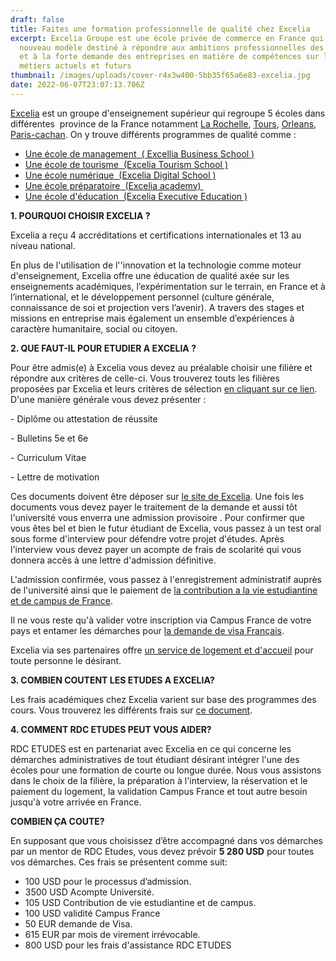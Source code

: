 ```yaml
---
draft: false
title: Faites une formation professionnelle de qualité chez Excelia
excerpt: Excelia Groupe est une école privée de commerce en France qui a créé un
  nouveau modèle destiné à répondre aux ambitions professionnelles des étudiants
  et à la forte demande des entreprises en matière de compétences sur les
  métiers actuels et futurs
thumbnail: /images/uploads/cover-r4x3w400-5bb35f65a6e83-excelia.jpg
date: 2022-06-07T23:07:13.706Z
---
```

[Excelia](https://www.excelia-group.fr/) est un groupe d'enseignement supérieur qui regroupe 5 écoles dans différentes  province de la France notamment [La Rochelle](https://www.excelia-group.fr/a-propos-dexcelia/nos-campus/la-rochelle), [Tours](https://www.excelia-group.fr/a-propos-dexcelia/nos-campus/tours), [Orleans](https://www.excelia-group.fr/a-propos-dexcelia/nos-campus/orleans), [Paris-cachan](https://www.excelia-group.fr/a-propos-dexcelia/nos-campus/paris-cachan). On y trouve différents programmes de qualité comme :

* [Une école de management  ( Excellia Business School )](https://www.excelia-group.fr/a-propos-dexcelia/nos-ecoles/excelia-business-school)
* [Une école de tourisme  (Excelia Tourism School )](https://www.excelia-group.fr/a-propos-dexcelia/nos-ecoles/excelia-tourism-school)
* [Une école numérique  (Excelia Digital School )](https://www.excelia-group.fr/a-propos-dexcelia/nos-ecoles/excelia-digital-school)
* [Une école préparatoire  (Excelia academy) ](https://www.excelia-group.fr/a-propos-dexcelia/nos-ecoles/excelia-academy)
* [Une école d'éducation  (Excelia Executive Education )](https://www.excelia-group.fr/a-propos-dexcelia/nos-ecoles/excelia-executive-education)

**1. POURQUOI CHOISIR EXCELIA ?**

Excelia a reçu 4 accréditations et certifications internationales et 13 au niveau national. 

En plus de l'utilisation de l''innovation et la technologie comme moteur d'enseignement, Excelia offre une éducation de qualité axée sur les enseignements académiques, l’expérimentation sur le terrain, en France et à l’international, et le développement personnel (culture générale, connaissance de soi et projection vers l’avenir). A travers des stages et missions en entreprise mais également un ensemble d’expériences à caractère humanitaire, social ou citoyen. 

**2. QUE FAUT-IL POUR ETUDIER A EXCELIA ?**

Pour être admis(e) à Excelia vous devez au préalable choisir une filière et répondre aux critères de celle-ci. Vous trouverez touts les filières proposées par Excelia et leurs critères de sélection [en cliquant sur ce lien](https://www.excelia-group.fr/nos-formations). D'une manière générale vous devez présenter :

\- Diplôme ou attestation de réussite

\- Bulletins 5e et 6e

\- Curriculum Vitae

\- Lettre de motivation

Ces documents doivent être déposer sur [le site de Excelia](https://www.excelia-group.fr/admission-aux-formations). Une fois les documents vous devez payer le traitement de la demande et aussi tôt l'université vous enverra une admission provisoire . Pour confirmer que vous êtes bel et bien le futur étudiant de Excelia, vous passez à un test oral sous forme d'interview pour défendre votre projet d'études. Après l'interview vous devez payer un acompte de frais de scolarité qui vous donnera accès à une lettre d'admission définitive. 

L'admission confirmée, vous passez à l'enregistrement administratif auprès de l'université ainsi que le paiement de [la contribution a la vie estudiantine et de campus de France](https://cvec.etudiant.gouv.fr/).

Il ne vous reste qu'à valider votre inscription via Campus France de votre pays et entamer les démarches pour [la demande de visa Français](https://www.rdcetudes.com/guides/france/visa).

Excelia via ses partenaires offre [un service de logement et d'accueil](file:///C:/Users/lenovo/Downloads/WelcomePackage2022_FR+EN.pdf) pour toute personne le désirant.

**3. COMBIEN COUTENT LES ETUDES A EXCELIA?**

Les frais académiques chez Excelia varient sur base des programmes des cours. Vous trouverez les différents frais sur [ce document](https://docs.google.com/spreadsheets/u/1/d/1_zK7VoKAoc_LzwTzxO5sAaOsxWw5nfGM/edit?dls=true&usp=gmail_attachment_preview).

**4. COMMENT RDC ETUDES PEUT VOUS AIDER?**

RDC ETUDES est en partenariat avec Excelia en ce qui concerne les démarches administratives de tout étudiant désirant intégrer l'une des écoles pour une formation de courte ou longue durée. Nous vous assistons dans le choix de la filière, la préparation à l'interview, la réservation et le paiement du logement, la validation Campus France et tout autre besoin jusqu'à votre arrivée en France. 

**COMBIEN ÇA COUTE?**

En supposant que vous choisissez d’être accompagné dans vos démarches par un mentor de RDC Etudes, vous devez prévoir **5 280 USD**  pour toutes vos démarches. Ces frais se présentent comme suit:

* 100 USD pour le processus d’admission.
* 3500 USD Acompte Université.
* 105 USD Contribution de vie estudiantine et de campus.
* 100 USD validité Campus France 
* 50 EUR demande de Visa.
* 615 EUR par mois de virement irrévocable.
* 800 USD pour les frais d'assistance RDC ETUDES